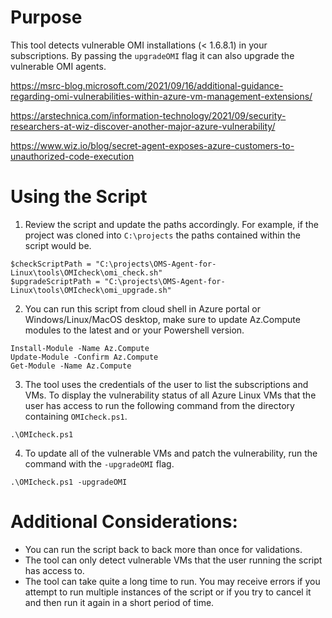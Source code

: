 # Purpose

This tool detects vulnerable OMI installations (< 1.6.8.1) in your subscriptions.  By passing the `upgradeOMI` flag it can also upgrade the vulnerable OMI agents.

https://msrc-blog.microsoft.com/2021/09/16/additional-guidance-regarding-omi-vulnerabilities-within-azure-vm-management-extensions/

https://arstechnica.com/information-technology/2021/09/security-researchers-at-wiz-discover-another-major-azure-vulnerability/

https://www.wiz.io/blog/secret-agent-exposes-azure-customers-to-unauthorized-code-execution

# Using the Script

1. Review the script and update the paths accordingly.  For example, if the project was cloned into `C:\projects` the paths contained within the script would be.
```
$checkScriptPath = "C:\projects\OMS-Agent-for-Linux\tools\OMIcheck\omi_check.sh"
$upgradeScriptPath = "C:\projects\OMS-Agent-for-Linux\tools\OMIcheck\omi_upgrade.sh"
```
2. You can run this script from cloud shell in Azure portal or Windows/Linux/MacOS desktop, make sure to update Az.Compute modules to the latest and or your Powershell version.

```
Install-Module -Name Az.Compute
Update-Module -Confirm Az.Compute
Get-Module -Name Az.Compute
```

3. The tool uses the credentials of the user to list the subscriptions and VMs.  To display the vulnerability status of all Azure Linux VMs that the user has access to run the following command from the directory containing `OMIcheck.ps1`.

```
.\OMIcheck.ps1
```

4. To update all of the vulnerable VMs and patch the vulnerability, run the command with the `-upgradeOMI` flag.
```
.\OMIcheck.ps1 -upgradeOMI
```

# Additional Considerations:
- You can run the script back to back more than once for validations.
- The tool can only detect vulnerable VMs that the user running the script has access to.
- The tool can take quite a long time to run.  You may receive errors if you attempt to run multiple instances of the script or if you try to cancel it and then run it again in a short period of time.